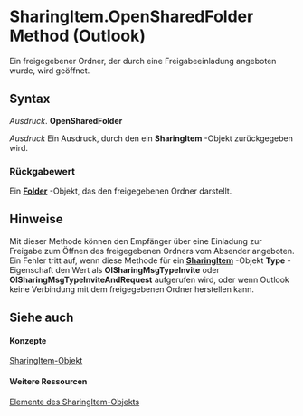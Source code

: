 
# SharingItem.OpenSharedFolder Method (Outlook)

Ein freigegebener Ordner, der durch eine Freigabeeinladung angeboten wurde, wird geöffnet.


## Syntax

 _Ausdruck_. **OpenSharedFolder**

 _Ausdruck_ Ein Ausdruck, durch den ein **SharingItem** -Objekt zurückgegeben wird.


### Rückgabewert

Ein  **[Folder](3cf6cda8-6d70-666e-2643-9d9c5b9cacfc.md)** -Objekt, das den freigegebenen Ordner darstellt.


## Hinweise

Mit dieser Methode können den Empfänger über eine Einladung zur Freigabe zum Öffnen des freigegebenen Ordners vom Absender angeboten. Ein Fehler tritt auf, wenn diese Methode für ein  **[SharingItem](63dd3451-44f3-7cc4-c6e2-7dad5835a7d2.md)** -Objekt **Type** -Eigenschaft den Wert als **OlSharingMsgTypeInvite** oder **OlSharingMsgTypeInviteAndRequest** aufgerufen wird, oder wenn Outlook keine Verbindung mit dem freigegebenen Ordner herstellen kann.


## Siehe auch


#### Konzepte


[SharingItem-Objekt](63dd3451-44f3-7cc4-c6e2-7dad5835a7d2.md)
#### Weitere Ressourcen


[Elemente des SharingItem-Objekts](http://msdn.microsoft.com/library/719ad60e-2242-2c54-778f-006b61690389%28Office.15%29.aspx)